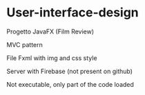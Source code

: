 # User-interface-design
Progetto JavaFX (Film Review)

MVC pattern

File Fxml with img and css style

Server with Firebase (not present on github)

Not executable, only part of the code loaded



